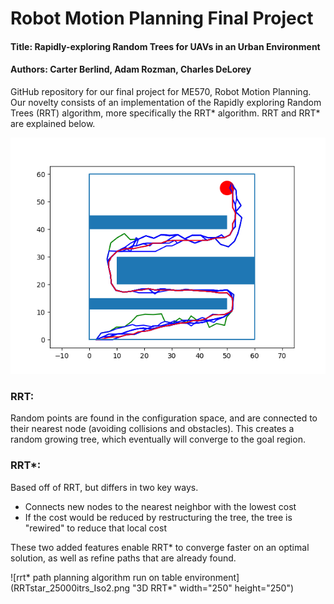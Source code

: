 # Robot Motion Planning Final Project

#### Title: Rapidly-exploring Random Trees for UAVs in an Urban Environment

#### Authors: Carter Berlind, Adam Rozman, Charles DeLorey


GitHub repository for our final project for ME570, Robot Motion Planning. Our novelty consists of an implementation of the Rapidly exploring Random Trees (RRT) algorithm, more specifically the RRT* algorithm. RRT and RRT* are explained below. 


![rrt path planning algorithm run on simple 3-obstacle environment](rrt_baseline_functionality.png "RRT")


### RRT:
Random points are found in the configuration space, and are connected to their nearest node (avoiding collisions and obstacles). This creates a random growing tree, which eventually will converge to the goal region.


### RRT*:

Based off of RRT, but differs in two key ways.
  
- Connects new nodes to the nearest neighbor with the lowest cost
- If the cost would be reduced by restructuring the tree, the tree is "rewired" to reduce that local cost

These two added features enable RRT* to converge faster on an optimal solution, as well as refine paths that are already found.

![rrt* path planning algorithm run on table environment](RRTstar_25000itrs_Iso2.png "3D RRT*" width="250" height="250")
